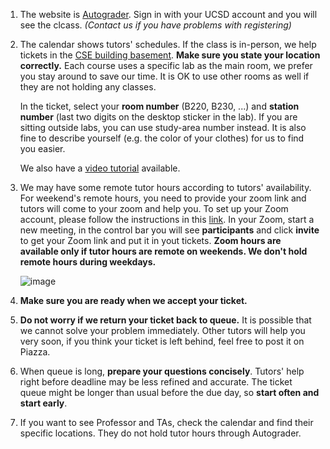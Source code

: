 1. The website is [Autograder](https://autograder.ucsd.edu). Sign in with your UCSD account and you will see the clcass. *(Contact us if you have problems with registering)*

2. The calendar shows tutors' schedules. If the class is in-person, we help tickets in the [CSE building basement](https://cse.ucsd.edu/about/floormaps). **Make sure you state your location correctly.** 
   Each course uses a specific lab as the main room, we prefer you stay around to save our time. It is OK to use other rooms as well if they are not holding any classes.

   In the ticket, select your **room number** (B220, B230, ...) and **station number** (last two digits on the desktop sticker in the lab). 
   If you are sitting outside labs, you can use study-area number instead. It is also fine to describe yourself (e.g. the color of your clothes) for us to find you easier. 
   
   We also have a [video tutorial](https://www.youtube.com/watch?v=dtOihO-XRRA) available.

3. We may have some remote tutor hours according to tutors' availability. For weekend's remote hours, you need to provide your zoom link and tutors will come to your zoom and help you. 
   To set up your Zoom account, please follow the instructions in this [link](https://blink.ucsd.edu/technology/file-sharing/zoom/index.html). 
   In your Zoom, start a new meeting, in the control bar you will see **participants** and click **invite** to get your Zoom link and put it in yout tickets. 
   **Zoom hours are available only if tutor hours are remote on weekends. We don't hold remote hours during weekdays.**

   ![image](https://user-images.githubusercontent.com/12138874/224308935-3a4a0b80-28cc-444d-8c05-1d4479e18adb.png)
    
4. **Make sure you are ready when we accept your ticket.**

5. **Do not worry if we return your ticket back to queue.** It is possible that we cannot solve your problem immediately. 
   Other tutors will help you very soon, if you think your ticket is left behind, feel free to post it on Piazza.

6. When queue is long, **prepare your questions concisely**. Tutors' help right before deadline may be less refined and accurate. The ticket queue might be longer than usual before the due day, so **start often and start early**.

7. If you want to see Professor and TAs, check the calendar and find their specific locations. They do not hold tutor hours through Autograder.


